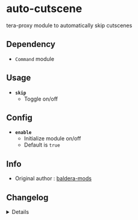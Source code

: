 # auto-cutscene
tera-proxy module to automatically skip cutscenes

## Dependency
- `Command` module

## Usage
- __`skip`__
  - Toggle on/off

## Config
- __`enable`__
  - Initialize module on/off
  - Default is `true`

## Info
- Original author : [baldera-mods](https://github.com/baldera-mods)

## Changelog
<details>
  
    1.28
    - Added auto-update support
    - Refactored config file
    -- Added `enable`
    1.27
    - Updated name and font color
    1.26
    - Updated code aesthetics
    1.24
    - Updated code
    - Added string function
    1.23
    - Updated code aesthetics
    1.22
    - Updated code aesthetics
    1.21
    - Rolled back code
    1.20
    - Fixed error
    1.10
    - Updated code
    1.00
    - Initial fork

</details>
